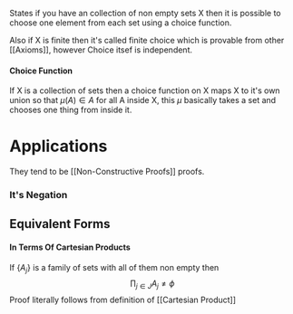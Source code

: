States if you have an collection of non empty sets X then it is possible to choose one element from each set using a choice function.

Also if X is finite then it's called finite choice which is provable from other [[Axioms]], however Choice itsef is independent.

#### Choice Function 
If X is a collection of sets then a choice function on X maps X to it's own union so that $\mu(A) \in A$ for all A inside X, this $\mu$ basically takes a set and chooses one thing from inside it.

# Applications 
They tend to be [[Non-Constructive Proofs]] proofs.

### It's Negation
## Equivalent Forms

#### In Terms Of Cartesian Products

If $\{ A_{j} \}$ is a family of sets with all of them non empty then 
$$
\prod_{j \in J} A_{j} \neq \phi
$$
Proof literally follows from definition of [[Cartesian Product]]
